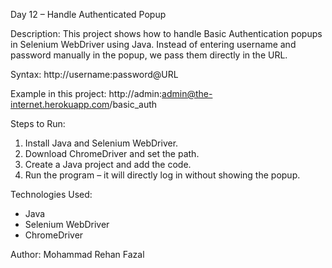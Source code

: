 Day 12 – Handle Authenticated Popup

Description:
This project shows how to handle Basic Authentication popups in Selenium WebDriver using Java.
Instead of entering username and password manually in the popup, we pass them directly in the URL.

Syntax:
http://username:password@URL

Example in this project:
http://admin:admin@the-internet.herokuapp.com/basic_auth

Steps to Run:
1. Install Java and Selenium WebDriver.
2. Download ChromeDriver and set the path.
3. Create a Java project and add the code.
4. Run the program – it will directly log in without showing the popup.

Technologies Used:
- Java
- Selenium WebDriver
- ChromeDriver

Author: Mohammad Rehan Fazal
